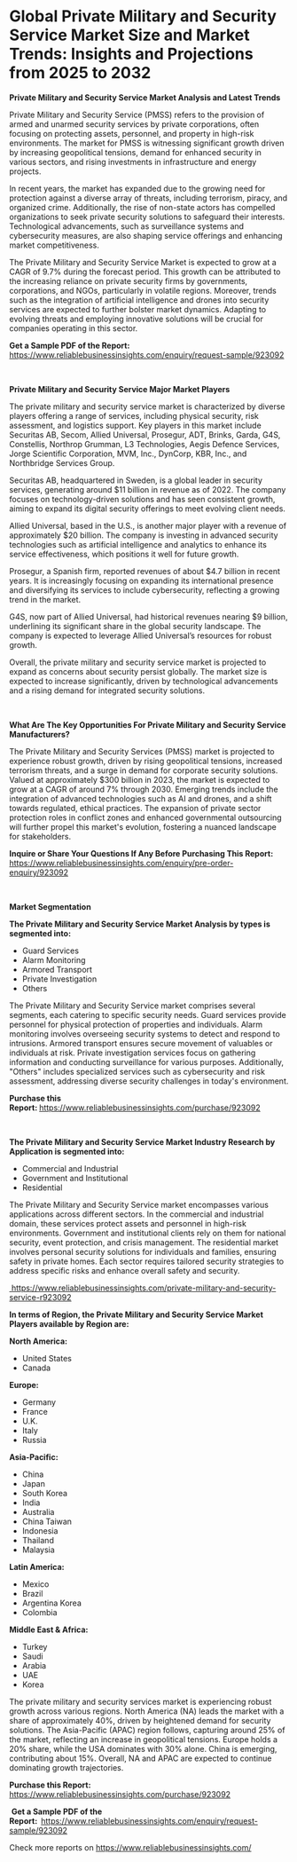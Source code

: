 <p><h1>Global Private Military and Security Service Market Size and Market Trends: Insights and Projections from 2025 to 2032</h1></p><p><strong>Private Military and Security Service Market Analysis and Latest Trends</strong></p>
<p><p>Private Military and Security Service (PMSS) refers to the provision of armed and unarmed security services by private corporations, often focusing on protecting assets, personnel, and property in high-risk environments. The market for PMSS is witnessing significant growth driven by increasing geopolitical tensions, demand for enhanced security in various sectors, and rising investments in infrastructure and energy projects.</p><p>In recent years, the market has expanded due to the growing need for protection against a diverse array of threats, including terrorism, piracy, and organized crime. Additionally, the rise of non-state actors has compelled organizations to seek private security solutions to safeguard their interests. Technological advancements, such as surveillance systems and cybersecurity measures, are also shaping service offerings and enhancing market competitiveness.</p><p>The Private Military and Security Service Market is expected to grow at a CAGR of 9.7% during the forecast period. This growth can be attributed to the increasing reliance on private security firms by governments, corporations, and NGOs, particularly in volatile regions. Moreover, trends such as the integration of artificial intelligence and drones into security services are expected to further bolster market dynamics. Adapting to evolving threats and employing innovative solutions will be crucial for companies operating in this sector.</p></p>
<p><strong>Get a Sample PDF of the Report:&nbsp;</strong> <a href="https://www.reliablebusinessinsights.com/enquiry/request-sample/923092?utm_campaign=3004&utm_medium=2&utm_source=Github&utm_content=ia&utm_term=07032025&utm_id=private-military-and-security-service">https://www.reliablebusinessinsights.com/enquiry/request-sample/923092</a></p>
<p>&nbsp;</p>
<p><strong>Private Military and Security Service Major Market Players</strong></p>
<p><p>The private military and security service market is characterized by diverse players offering a range of services, including physical security, risk assessment, and logistics support. Key players in this market include Securitas AB, Secom, Allied Universal, Prosegur, ADT, Brinks, Garda, G4S, Constellis, Northrop Grumman, L3 Technologies, Aegis Defence Services, Jorge Scientific Corporation, MVM, Inc., DynCorp, KBR, Inc., and Northbridge Services Group.</p><p>Securitas AB, headquartered in Sweden, is a global leader in security services, generating around $11 billion in revenue as of 2022. The company focuses on technology-driven solutions and has seen consistent growth, aiming to expand its digital security offerings to meet evolving client needs.</p><p>Allied Universal, based in the U.S., is another major player with a revenue of approximately $20 billion. The company is investing in advanced security technologies such as artificial intelligence and analytics to enhance its service effectiveness, which positions it well for future growth. </p><p>Prosegur, a Spanish firm, reported revenues of about $4.7 billion in recent years. It is increasingly focusing on expanding its international presence and diversifying its services to include cybersecurity, reflecting a growing trend in the market.</p><p>G4S, now part of Allied Universal, had historical revenues nearing $9 billion, underlining its significant share in the global security landscape. The company is expected to leverage Allied Universal’s resources for robust growth.</p><p>Overall, the private military and security service market is projected to expand as concerns about security persist globally. The market size is expected to increase significantly, driven by technological advancements and a rising demand for integrated security solutions.</p></p>
<p>&nbsp;</p>
<p><strong>What Are The Key Opportunities For Private Military and Security Service Manufacturers?</strong></p>
<p><p>The Private Military and Security Services (PMSS) market is projected to experience robust growth, driven by rising geopolitical tensions, increased terrorism threats, and a surge in demand for corporate security solutions. Valued at approximately $300 billion in 2023, the market is expected to grow at a CAGR of around 7% through 2030. Emerging trends include the integration of advanced technologies such as AI and drones, and a shift towards regulated, ethical practices. The expansion of private sector protection roles in conflict zones and enhanced governmental outsourcing will further propel this market's evolution, fostering a nuanced landscape for stakeholders.</p></p>
<p><strong>Inquire or Share Your Questions If Any Before Purchasing This Report:</strong> <a href="https://www.reliablebusinessinsights.com/enquiry/pre-order-enquiry/923092?utm_campaign=3004&utm_medium=2&utm_source=Github&utm_content=ia&utm_term=07032025&utm_id=private-military-and-security-service">https://www.reliablebusinessinsights.com/enquiry/pre-order-enquiry/923092</a></p>
<p>&nbsp;</p>
<p><strong>Market Segmentation</strong></p>
<p><strong>The Private Military and Security Service Market Analysis by types is segmented into:</strong></p>
<p><ul><li>Guard Services</li><li>Alarm Monitoring</li><li>Armored Transport</li><li>Private Investigation</li><li>Others</li></ul></p>
<p><p>The Private Military and Security Service market comprises several segments, each catering to specific security needs. Guard services provide personnel for physical protection of properties and individuals. Alarm monitoring involves overseeing security systems to detect and respond to intrusions. Armored transport ensures secure movement of valuables or individuals at risk. Private investigation services focus on gathering information and conducting surveillance for various purposes. Additionally, "Others" includes specialized services such as cybersecurity and risk assessment, addressing diverse security challenges in today's environment.</p></p>
<p><strong>Purchase this Report:&nbsp;</strong><a href="https://www.reliablebusinessinsights.com/purchase/923092?utm_campaign=3004&utm_medium=2&utm_source=Github&utm_content=ia&utm_term=07032025&utm_id=private-military-and-security-service">https://www.reliablebusinessinsights.com/purchase/923092</a></p>
<p>&nbsp;</p>
<p><strong>The Private Military and Security Service Market Industry Research by Application is segmented into:</strong></p>
<p><ul><li>Commercial and Industrial</li><li>Government and Institutional</li><li>Residential</li></ul></p>
<p><p>The Private Military and Security Service market encompasses various applications across different sectors. In the commercial and industrial domain, these services protect assets and personnel in high-risk environments. Government and institutional clients rely on them for national security, event protection, and crisis management. The residential market involves personal security solutions for individuals and families, ensuring safety in private homes. Each sector requires tailored security strategies to address specific risks and enhance overall safety and security.</p></p>
<p><a href="https://www.reliablebusinessinsights.com/private-military-and-security-service-r923092?utm_campaign=3004&utm_medium=2&utm_source=Github&utm_content=ia&utm_term=07032025&utm_id=private-military-and-security-service">&nbsp;https://www.reliablebusinessinsights.com/private-military-and-security-service-r923092</a></p>
<p><strong>In terms of Region, the Private Military and Security Service Market Players available by Region are:</strong></p>
<p>
    <p> <strong> North America: </strong>
        <ul>
            <li>United States</li>
            <li>Canada</li>
        </ul>
        </p> 
    <p> <strong> Europe: </strong>
        <ul>
            <li>Germany</li>
            <li>France</li>
            <li>U.K.</li>
            <li>Italy</li>
            <li>Russia</li>
        </ul>
        </p> 
    <p> <strong> Asia-Pacific: </strong>
        <ul>
            <li>China</li>
            <li>Japan</li>
            <li>South Korea</li>
            <li>India</li>
            <li>Australia</li>
            <li>China Taiwan</li>
            <li>Indonesia</li>
            <li>Thailand</li>
            <li>Malaysia</li>
        </ul>
        </p> 
    <p> <strong> Latin America: </strong>
        <ul>
            <li>Mexico</li>
            <li>Brazil</li>
            <li>Argentina Korea</li>
            <li>Colombia</li>
        </ul>
        </p> 
    <p> <strong> Middle East & Africa: </strong>
        <ul>
            <li>Turkey</li>
            <li>Saudi</li>
            <li>Arabia</li>
            <li>UAE</li>
            <li>Korea</li>
        </ul>
    </p>
    </p>
<p><p>The private military and security services market is experiencing robust growth across various regions. North America (NA) leads the market with a share of approximately 40%, driven by heightened demand for security solutions. The Asia-Pacific (APAC) region follows, capturing around 25% of the market, reflecting an increase in geopolitical tensions. Europe holds a 20% share, while the USA dominates with 30% alone. China is emerging, contributing about 15%. Overall, NA and APAC are expected to continue dominating growth trajectories.</p></p>
<p><strong>Purchase this Report: </strong><a href="https://www.reliablebusinessinsights.com/purchase/923092?utm_campaign=3004&utm_medium=2&utm_source=Github&utm_content=ia&utm_term=07032025&utm_id=private-military-and-security-service">https://www.reliablebusinessinsights.com/purchase/923092</a></p>
<p>&nbsp;<strong>Get a Sample PDF of the Report:&nbsp;&nbsp;</strong><a href="https://www.reliablebusinessinsights.com/enquiry/request-sample/923092?utm_campaign=3004&utm_medium=2&utm_source=Github&utm_content=ia&utm_term=07032025&utm_id=private-military-and-security-service">https://www.reliablebusinessinsights.com/enquiry/request-sample/923092</a></p>
<p><strong></strong></p>
<p>Check more reports on <a href="https://www.reliablebusinessinsights.com/?utm_campaign=3004&utm_medium=2&utm_source=Github&utm_content=ia&utm_term=07032025&utm_id=private-military-and-security-service">https://www.reliablebusinessinsights.com/</a></p>